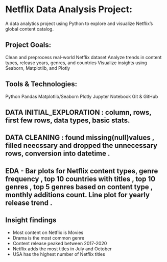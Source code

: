 # Netflix Data Analysis Project:
A data analytics project using Python to explore and visualize Netflix’s global content catalog.

##  Project Goals:
Clean and preprocess real-world Netflix dataset
Analyze trends in content types, release years, genres, and countries
Visualize insights using Seaborn, Matplotlib, and Plotly

## Tools & Technologies:
Python
Pandas
Matplotlib/Seaborn Plotly
Jupyter Notebook
Git & GitHub

## DATA INITIAL_EXPLORATION : column, rows, first few rows, data types, basic stats. 
## DATA CLEANING : found missing(null)values , filled neecssary and dropped the unnecessary rows, conversion into datetime .
## EDA - Bar plots for Netflix content types, genre frequency , top 10 countries with titles , top 10 genres , top 5 genres based on content type , monthly additions count. Line plot for yearly release trend .

## Insight findings
- Most content on Netflix is Movies
- Drama is the most common genre
- Content release peaked between 2017-2020
- Netflix adds the most titles in July and October
- USA has the highest number of Netflix titles





         


